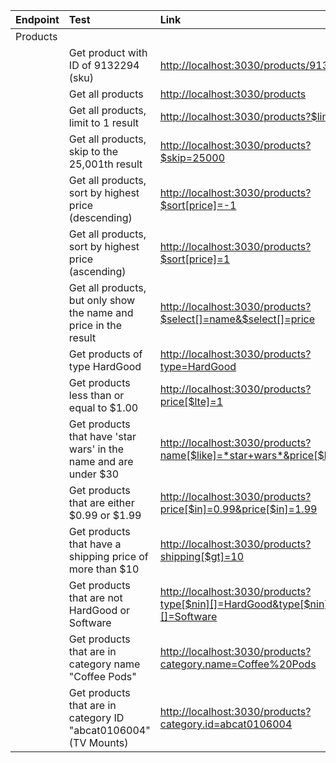 |Endpoint| Test                                                               | Link                                                            | Priority  |
|--------| :----------------------------------------------------------------  |:--------------------------------------------------------------- | :---------|
|Products||||
|        | Get product with ID of 9132294 (sku)	                              | <http://localhost:3030/products/9132294>                        | High      |
|        | Get all products              		                              | <http://localhost:3030/products>                                |   $12     |
|        | Get all products, limit to 1 result	                              | <http://localhost:3030/products?$limit=1>                       |    $1     |
|        | Get all products, skip to the 25,001th result                      | <http://localhost:3030/products?$skip=25000>                    |    $1     |
|        | Get all products, sort by highest price (descending)               | <http://localhost:3030/products?$sort[price]=-1>                |    $1     |
|        | Get all products, sort by highest price (ascending)                | <http://localhost:3030/products?$sort[price]=1>                 |    $1     |
|        | Get all products, but only show the name and price in the result   | <http://localhost:3030/products?$select[]=name&$select[]=price> |    $1     |
|        | Get products of type HardGood                                      | <http://localhost:3030/products?type=HardGood>                  |    $1     |
|        | Get products less than or equal to $1.00                           | <http://localhost:3030/products?price[$lte]=1>                  |    $1     |
|        | Get products that have 'star wars' in the name and are under $30   | <http://localhost:3030/products?name[$like]=*star+wars*&price[$lt]=30> |    $1     |
|        | Get products that are either $0.99 or $1.99                        | <http://localhost:3030/products?price[$in]=0.99&price[$in]=1.99> |    $1     |
|        | Get products that have a shipping price of more than $10           | <http://localhost:3030/products?shipping[$gt]=10>                |    $1     |
|        | Get products that are not HardGood or Software                     | <http://localhost:3030/products?type[$nin][]=HardGood&type[$nin][]=Software> |    $1     |
|        | Get products that are in category name "Coffee Pods"               | <http://localhost:3030/products?category.name=Coffee%20Pods>     |    $1     |
|        | Get products that are in category ID "abcat0106004" (TV Mounts)    | <http://localhost:3030/products?category.id=abcat0106004>        |    $1     |

